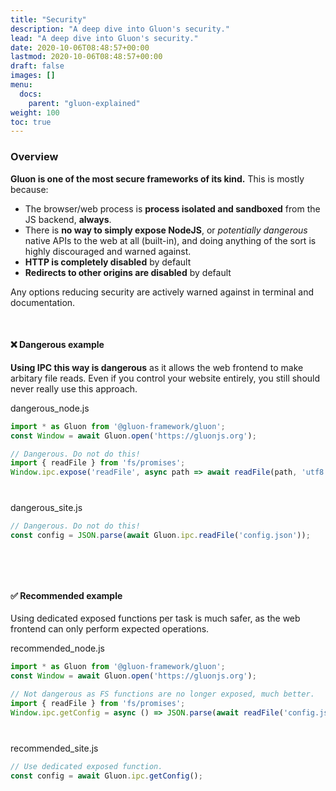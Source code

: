```yaml
---
title: "Security"
description: "A deep dive into Gluon's security."
lead: "A deep dive into Gluon's security."
date: 2020-10-06T08:48:57+00:00
lastmod: 2020-10-06T08:48:57+00:00
draft: false
images: []
menu:
  docs:
    parent: "gluon-explained"
weight: 100
toc: true
---
```


### Overview

**Gluon is one of the most secure frameworks of its kind.** This is mostly because:
- The browser/web process is **process isolated and sandboxed** from the JS backend, **always**.
- There is **no way to simply expose NodeJS**, or *potentially dangerous* native APIs to the web at all (built-in), and doing anything of the sort is highly discouraged and warned against.
- **HTTP is completely disabled** by default
- **Redirects to other origins are disabled** by default

Any options reducing security are actively warned against in terminal and documentation.

<br>

#### ❌ Dangerous example

**Using IPC this way is dangerous** as it allows the web frontend to make arbitary file reads. Even if you control your website entirely, you still should never really use this approach.

<div class="glow" style="--glow-hue: 320">
<div class="filename node">dangerous_node.js</div>

```js
import * as Gluon from '@gluon-framework/gluon';
const Window = await Gluon.open('https://gluonjs.org');

// Dangerous. Do not do this!
import { readFile } from 'fs/promises';
Window.ipc.expose('readFile', async path => await readFile(path, 'utf8'));
```

</div>

<div style="margin-bottom: 40px"></div>

<div class="glow" style="--glow-hue: 220">
<div class="filename site">dangerous_site.js</div>

```js
// Dangerous. Do not do this!
const config = JSON.parse(await Gluon.ipc.readFile('config.json'));
```

</div>

<div style="margin-bottom: 80px"></div>

#### ✅ Recommended example

Using dedicated exposed functions per task is much safer, as the web frontend can only perform expected operations.

<div class="glow" style="--glow-hue: 320">
<div class="filename node">recommended_node.js</div>

```js
import * as Gluon from '@gluon-framework/gluon';
const Window = await Gluon.open('https://gluonjs.org');

// Not dangerous as FS functions are no longer exposed, much better.
import { readFile } from 'fs/promises';
Window.ipc.getConfig = async () => JSON.parse(await readFile('config.json', 'utf8'));
```

</div>

<div style="margin-bottom: 40px"></div>

<div class="glow" style="--glow-hue: 220">
<div class="filename site">recommended_site.js</div>

```js
// Use dedicated exposed function.
const config = await Gluon.ipc.getConfig();
```

</div>
